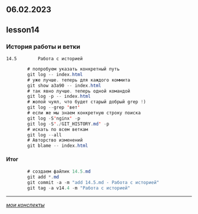 06.02.2023
---
## lesson14

### История работы и ветки
	14.5		Работа с историей

```java
		# попробуем указать конкретный путь
		git log -- index.html
		# уже лучше. теперь для каждого коммита
		git show a3a90 -- index.html
		# так явно лучше. теперь одной командой
		git log -p -- index.html
		# жопой чуял, что будет старый добрый grep !)
		git log --grep 'вет'
		# если же мы знаем конкретную строку поиска
		git log -S'nginx' -p
		git log -S'./GIT_HISTORY.md' -p
		# искать по всем веткам
		git log --all
		# Авторство изменений
		git blame -- index.html
```
		
#### Итог
```java
		# создаем файлик 14.5.md
		git add *.md
		git commit -a -m "add 14.5.md - Работа с историей"
		git tag -a v14.4 -m "Работа с историей"
```

---
[*мои конспекты*](./README.md)
